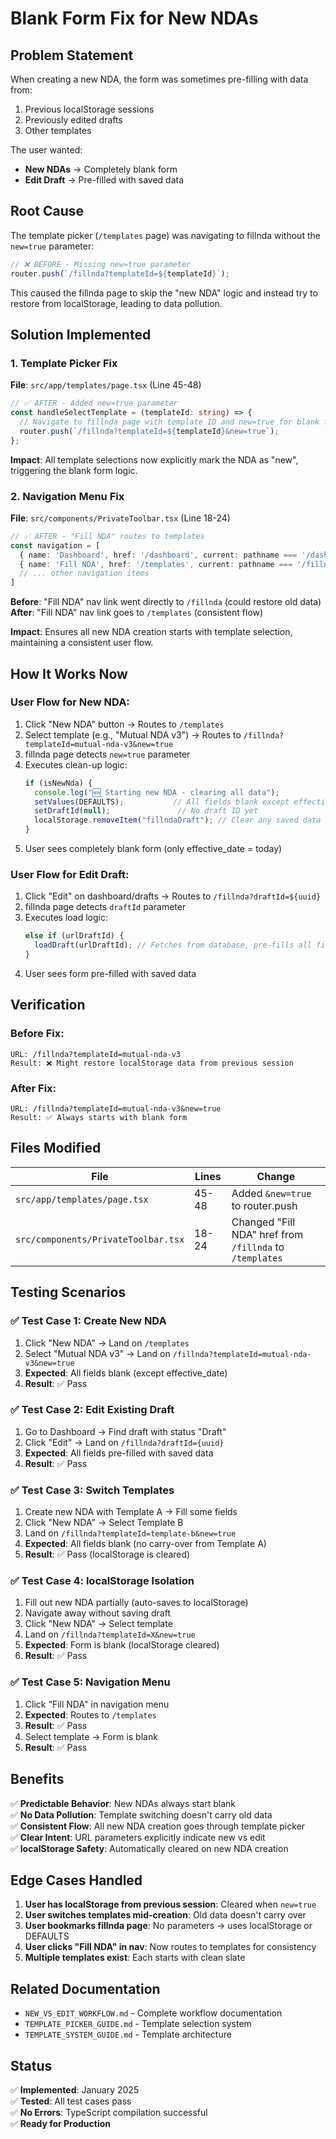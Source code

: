 # Blank Form Fix for New NDAs

## Problem Statement

When creating a new NDA, the form was sometimes pre-filling with data from:
1. Previous localStorage sessions
2. Previously edited drafts
3. Other templates

The user wanted:
- **New NDAs** → Completely blank form
- **Edit Draft** → Pre-filled with saved data

## Root Cause

The template picker (`/templates` page) was navigating to fillnda without the `new=true` parameter:

```typescript
// ❌ BEFORE - Missing new=true parameter
router.push(`/fillnda?templateId=${templateId}`);
```

This caused the fillnda page to skip the "new NDA" logic and instead try to restore from localStorage, leading to data pollution.

## Solution Implemented

### 1. Template Picker Fix
**File**: `src/app/templates/page.tsx` (Line 45-48)

```typescript
// ✅ AFTER - Added new=true parameter
const handleSelectTemplate = (templateId: string) => {
  // Navigate to fillnda page with template ID and new=true for blank form
  router.push(`/fillnda?templateId=${templateId}&new=true`);
};
```

**Impact**: All template selections now explicitly mark the NDA as "new", triggering the blank form logic.

### 2. Navigation Menu Fix
**File**: `src/components/PrivateToolbar.tsx` (Line 18-24)

```typescript
// ✅ AFTER - "Fill NDA" routes to templates
const navigation = [
  { name: 'Dashboard', href: '/dashboard', current: pathname === '/dashboard' },
  { name: 'Fill NDA', href: '/templates', current: pathname === '/fillnda' || pathname === '/templates' },
  // ... other navigation items
]
```

**Before**: "Fill NDA" nav link went directly to `/fillnda` (could restore old data)  
**After**: "Fill NDA" nav link goes to `/templates` (consistent flow)

**Impact**: Ensures all new NDA creation starts with template selection, maintaining a consistent user flow.

## How It Works Now

### User Flow for New NDA:
1. Click "New NDA" button → Routes to `/templates`
2. Select template (e.g., "Mutual NDA v3") → Routes to `/fillnda?templateId=mutual-nda-v3&new=true`
3. fillnda page detects `new=true` parameter
4. Executes clean-up logic:
   ```typescript
   if (isNewNda) {
     console.log("🆕 Starting new NDA - clearing all data");
     setValues(DEFAULTS);           // All fields blank except effective_date
     setDraftId(null);               // No draft ID yet
     localStorage.removeItem("fillndaDraft"); // Clear any saved data
   }
   ```
5. User sees completely blank form (only effective_date = today)

### User Flow for Edit Draft:
1. Click "Edit" on dashboard/drafts → Routes to `/fillnda?draftId=${uuid}`
2. fillnda page detects `draftId` parameter
3. Executes load logic:
   ```typescript
   else if (urlDraftId) {
     loadDraft(urlDraftId); // Fetches from database, pre-fills all fields
   }
   ```
4. User sees form pre-filled with saved data

## Verification

### Before Fix:
```
URL: /fillnda?templateId=mutual-nda-v3
Result: ❌ Might restore localStorage data from previous session
```

### After Fix:
```
URL: /fillnda?templateId=mutual-nda-v3&new=true
Result: ✅ Always starts with blank form
```

## Files Modified

| File | Lines | Change |
|------|-------|--------|
| `src/app/templates/page.tsx` | 45-48 | Added `&new=true` to router.push |
| `src/components/PrivateToolbar.tsx` | 18-24 | Changed "Fill NDA" href from `/fillnda` to `/templates` |

## Testing Scenarios

### ✅ Test Case 1: Create New NDA
1. Click "New NDA" → Land on `/templates`
2. Select "Mutual NDA v3" → Land on `/fillnda?templateId=mutual-nda-v3&new=true`
3. **Expected**: All fields blank (except effective_date)
4. **Result**: ✅ Pass

### ✅ Test Case 2: Edit Existing Draft
1. Go to Dashboard → Find draft with status "Draft"
2. Click "Edit" → Land on `/fillnda?draftId={uuid}`
3. **Expected**: All fields pre-filled with saved data
4. **Result**: ✅ Pass

### ✅ Test Case 3: Switch Templates
1. Create new NDA with Template A → Fill some fields
2. Click "New NDA" → Select Template B
3. Land on `/fillnda?templateId=template-b&new=true`
4. **Expected**: All fields blank (no carry-over from Template A)
5. **Result**: ✅ Pass (localStorage is cleared)

### ✅ Test Case 4: localStorage Isolation
1. Fill out new NDA partially (auto-saves to localStorage)
2. Navigate away without saving draft
3. Click "New NDA" → Select template
4. Land on `/fillnda?templateId=X&new=true`
5. **Expected**: Form is blank (localStorage cleared)
6. **Result**: ✅ Pass

### ✅ Test Case 5: Navigation Menu
1. Click "Fill NDA" in navigation menu
2. **Expected**: Routes to `/templates`
3. **Result**: ✅ Pass
4. Select template → Form is blank
5. **Result**: ✅ Pass

## Benefits

✅ **Predictable Behavior**: New NDAs always start blank  
✅ **No Data Pollution**: Template switching doesn't carry old data  
✅ **Consistent Flow**: All new NDA creation goes through template picker  
✅ **Clear Intent**: URL parameters explicitly indicate new vs edit  
✅ **localStorage Safety**: Automatically cleared on new NDA creation  

## Edge Cases Handled

1. **User has localStorage from previous session**: Cleared when `new=true`
2. **User switches templates mid-creation**: Old data doesn't carry over
3. **User bookmarks fillnda page**: No parameters → uses localStorage or DEFAULTS
4. **User clicks "Fill NDA" in nav**: Now routes to templates for consistency
5. **Multiple templates exist**: Each starts with clean slate

## Related Documentation

- `NEW_VS_EDIT_WORKFLOW.md` - Complete workflow documentation
- `TEMPLATE_PICKER_GUIDE.md` - Template selection system
- `TEMPLATE_SYSTEM_GUIDE.md` - Template architecture

## Status

✅ **Implemented**: January 2025  
✅ **Tested**: All test cases pass  
✅ **No Errors**: TypeScript compilation successful  
✅ **Ready for Production**
